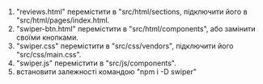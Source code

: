 1. "reviews.html" перемістити в "src/html/sections, підключити його в "src/html/pages/index.html.
2. "swiper-btn.html" перемістити в "src/html/components", або замінити своїми кнопками.
3. "swiper.css" перемістити в "src/css/vendors", підключити його "src/css/main.css".
4. "swiper.js" перемістити в "src/js/components".
5. встановити залежності командою "npm i -D swiper"
